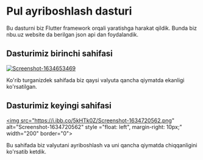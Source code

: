 # Pul ayriboshlash dasturi

 Bu dasturni biz Flutter framework orqali yaratishga harakat qildik. Bunda biz nbu.uz website da berilgan json api dan foydalandik.
 ## Dasturimiz birinchi sahifasi
 <a href="https://ibb.co/3S0S5jj"><img src="https://i.ibb.co/j3L39QQ/Screenshot-1634653469.png" alt="Screenshot-1634653469" border="0"></a>
 
 Ko'rib turganizdek sahifada biz qaysi valyuta qancha qiymatda ekanligi ko'rsatilgan.
 
 ## Dasturimiz keyingi sahifasi
 
 <a href="https://ibb.co/cwnJwBq"><img src="https://i.ibb.co/5kHTk0Z/Screenshot-1634720562.png" alt="Screenshot-1634720562" style ="float: left", margin-right: 10px;" width="200" border="0"></a>
 
 Bu sahifada biz valyutani ayriboshlash va uni qancha qiymatda chiqqanligini ko'rsatib ketdik.
